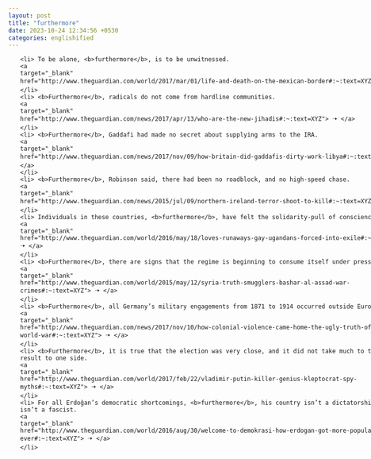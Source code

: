 ```yaml
---
layout: post
title: "furthermore"
date: 2023-10-24 12:34:56 +0530
categories: englishified
---
```

<style>
    ol {
        width: 800px;
        margin: 0 auto;
    }
ol li {
    font-size: 18px;
    line-height: 1.5;
    padding-bottom: 8px;
}
</style>
<ol>

    <li> To be alone, <b>furthermore</b>, is to be unwitnessed.
    <a 
    target="_blank" 
    href="http://www.theguardian.com/world/2017/mar/01/life-and-death-on-the-mexican-border#:~:text=XYZ"> 🠢 </a>
    </li>
    <li> <b>Furthermore</b>, radicals do not come from hardline communities.
    <a 
    target="_blank" 
    href="http://www.theguardian.com/news/2017/apr/13/who-are-the-new-jihadis#:~:text=XYZ"> 🠢 </a>
    </li>
    <li> <b>Furthermore</b>, Gaddafi had made no secret about supplying arms to the IRA.
    <a 
    target="_blank" 
    href="http://www.theguardian.com/news/2017/nov/09/how-britain-did-gaddafis-dirty-work-libya#:~:text=XYZ"> 🠢 </a>
    </li>
    <li> <b>Furthermore</b>, Robinson said, there had been no roadblock, and no high-speed chase.
    <a 
    target="_blank" 
    href="http://www.theguardian.com/news/2015/jul/09/northern-ireland-terror-shoot-to-kill#:~:text=XYZ"> 🠢 </a>
    </li>
    <li> Individuals in these countries, <b>furthermore</b>, have felt the solidarity-pull of conscience.
    <a 
    target="_blank" 
    href="http://www.theguardian.com/world/2016/may/18/loves-runaways-gay-ugandans-forced-into-exile#:~:text=XYZ"> 🠢 </a>
    </li>
    <li> <b>Furthermore</b>, there are signs that the regime is beginning to consume itself under pressure.
    <a 
    target="_blank" 
    href="http://www.theguardian.com/world/2015/may/12/syria-truth-smugglers-bashar-al-assad-war-crimes#:~:text=XYZ"> 🠢 </a>
    </li>
    <li> <b>Furthermore</b>, all Germany’s military engagements from 1871 to 1914 occurred outside Europe.
    <a 
    target="_blank" 
    href="http://www.theguardian.com/news/2017/nov/10/how-colonial-violence-came-home-the-ugly-truth-of-the-first-world-war#:~:text=XYZ"> 🠢 </a>
    </li>
    <li> <b>Furthermore</b>, it is true that the election was very close, and it did not take much to tip the result to one side.
    <a 
    target="_blank" 
    href="http://www.theguardian.com/world/2017/feb/22/vladimir-putin-killer-genius-kleptocrat-spy-myths#:~:text=XYZ"> 🠢 </a>
    </li>
    <li> For all Erdoğan’s democratic shortcomings, <b>furthermore</b>, his country isn’t a dictatorship and he isn’t a fascist.
    <a 
    target="_blank" 
    href="http://www.theguardian.com/world/2016/aug/30/welcome-to-demokrasi-how-erdogan-got-more-popular-than-ever#:~:text=XYZ"> 🠢 </a>
    </li>